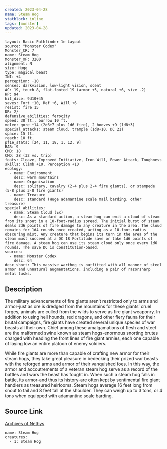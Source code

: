 ```yaml
---
created: 2023-04-28
name: Steam Hog
statblock: inline
tags: [monster]
updated: 2023-04-28
---
```

```statblock
layout: Basic Pathfinder 1e Layout
source: "Monster Codex"
Monster_CR: 7
name: Steam Hog
Monster_XP: 3200
alignment: N
size: Huge
type: magical beast
INI: +4
perception: +10
senses: darkvision, low-light vision, scent
AC: 19, touch 8, flat-footed 19 (armor +5, natural +6, size -2)
HP: 94
hit_dice: 9d10+45
saves: Fort +10, Ref +6, Will +6
resist: fire 15
DR: 2/-
defensive_abilities: ferocity
speed: 30 ft., burrow 10 ft.
melee: gore +14 (2d6+7 plus 1d6 fire), 2 hooves +9 (1d8+3)
special_attacks: steam cloud, trample (1d8+10, DC 21)
space: 15 ft.
reach: 10 ft.
pf1e_stats: [24, 11, 18, 1, 12, 9]
BAB: 9
CMB: 18
CMD: 28 (32 vs. trip)
feats: Cleave, Improved Initiative, Iron Will, Power Attack, Toughness
skills: Climb +10, Perception +10
ecology:
  - name: Environment
    desc: warm mountains
  - name: Organisation
    desc: solitary, cavalry (2-4 plus 2-4 fire giants), or stampede (5-8 plus 3-8 fire giants)
  - name: Treasure
    desc: standard (Huge adamantine scale mail barding, other treasure)
special_abilities:
  - name: Steam Cloud (Ex)
    desc: As a standard action, a steam hog can emit a cloud of steam from its snout in a 10-foot-radius spread. The initial burst of steam deals 2d6 points of fire damage to any creature in the area. The cloud remains for 1d4 rounds once created, acting as a 10-foot-radius obscuring mist. Any creature that begins its turn in the area of the steam must succeed at a DC 18 Fortitude save or take 1d6 points of fire damage. A steam hog can use its steam cloud only once every 1d6 rounds. The save DC is Constitution-based.
sources:
  - name: Monster Codex
    desc: 64
desc_short: This massive warthog is outfitted with all manner of steel armor and unnatural augmentations, including a pair of razorsharp metal tusks.
```
## Description
The military advancements of fire giants aren’t restricted only to arms and armor-just as ore is dredged from the mountains for these giants’ cruel forges, animals are culled from the wilds to serve as fire giant weaponry. In addition to using hell hounds, red dragons, and other fiery fauna for their brutal campaigns, fire giants have created several unique species of war beasts all their own. Chief among these amalgamations of flesh and steel are the malformed swine known as steam hogs-enormous snorting brutes charged with heading the front lines of fire giant armies, each one capable of laying low an entire platoon of enemy soldiers.

 While fire giants are more than capable of crafting new armor for their steam hogs, they take great pleasure in bedecking their prized war beasts with the reforged arms and armor of their vanquished foes. In this way, the armor and accoutrements of a veteran steam hog serve as a record of the battles and wars the beast has fought in. When such a steam hog falls in battle, its armor-and thus its history-are often kept by sentimental fire giant handlers as treasured heirlooms. Steam hogs average 16 feet long from snout to tail and 8 feet tall at the shoulder. They can weigh up to 3 tons, or 4 tons when equipped with adamantine scale barding.
## Source Link
[Archives of Nethys](https://aonprd.com/MonsterDisplay.aspx?ItemName=Steam%20Hog)
```encounter-table
name: Steam Hog
creatures:
  - 1: Steam Hog
```
